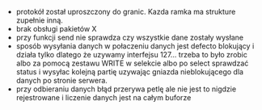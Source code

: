 - protokół został uproszczony do granic. Kazda ramka ma strukture zupełnie inną.
- brak obsługi pakietów X
- przy funkcji send nie sprawdza czy wszystkie dane zostały wysłane
- sposób wysyłania danych w połaczeniu danych jest defecto blokujący i działa tylko dlatego że uzywamy interfejsu 127... trzeba to było zrobic albo za pomocą zestawu WRITE w selekcie albo po select sprawdzać status i wysyłac kolejną partię uzywając gniazda nieblokującego dla danych po stronie serwera.
- przy odbieraniu danych błąd przerywa petlę ale nie jest to nigdzie rejestrowane i liczenie danych  jest na całym buforze
